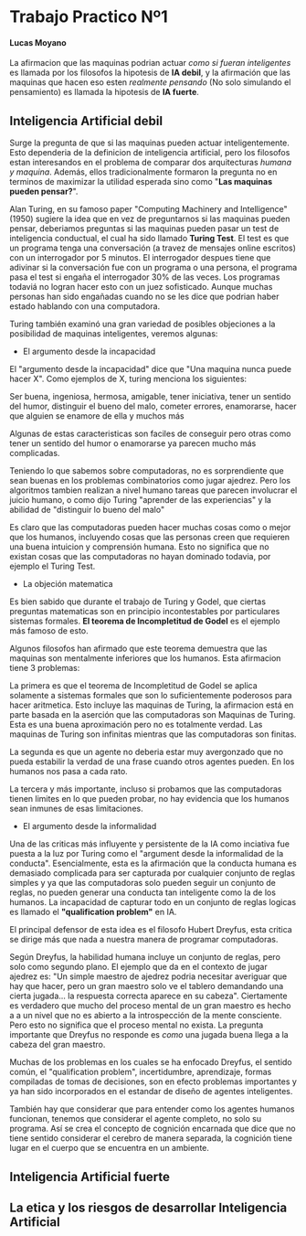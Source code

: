 # Trabajo Practico Nº1
#### Lucas Moyano

La afirmacion que las maquinas podrian actuar *como si fueran inteligentes* es llamada por los filosofos la hipotesis de **IA debil**, y la afirmación que las maquinas que hacen eso esten *realmente pensando* (No solo simulando el pensamiento) es llamada la hipotesis de **IA fuerte**.

## Inteligencia Artificial debil
Surge la pregunta de que si las maquinas pueden actuar inteligentemente. Esto dependeria de la definicion de inteligencia artificial, pero los filosofos estan interesandos en el problema de comparar dos arquitecturas *humana y maquina*. Además, ellos tradicionalmente formaron la pregunta no en terminos de maximizar la utilidad esperada sino como "**Las maquinas pueden pensar?**".

Alan Turing, en su famoso paper "Computing Machinery and Intelligence"(1950) sugiere la idea que en vez de preguntarnos si las maquinas pueden pensar, deberiamos preguntas si las maquinas pueden pasar un test de inteligencia conductual, el cual ha sido llamado **Turing Test**.
El test es que un programa tenga una conversación (a travez de mensajes online escritos) con un interrogador por 5 minutos. El interrogador despues tiene que adivinar si la conversación fue con un programa o una persona, el programa pasa el test si engaña el interrogador 30% de las veces. Los programas todaviá no logran hacer esto con un juez sofisticado. Aunque muchas personas han sido engañadas cuando no se les dice que podrian haber estado hablando con una computadora.

Turing también examinó una gran variedad de posibles objeciones a la posibilidad de maquinas inteligentes, veremos algunas:

- El argumento desde la incapacidad

El "argumento desde la incapacidad" dice que "Una maquina nunca puede hacer X". Como ejemplos de X, turing menciona los siguientes:

Ser buena, ingeniosa, hermosa, amigable, tener iniciativa, tener un sentido del humor, distinguir el bueno del malo, cometer errores, enamorarse, hacer que alguien se enamore de ella y muchos más

Algunas de estas caracteristicas son faciles de conseguir pero otras como tener un sentido del humor o enamorarse ya parecen mucho más complicadas.

Teniendo lo que sabemos sobre computadoras, no es sorprendiente que sean buenas en los problemas combinatorios como jugar ajedrez. Pero los algoritmos tambien realizan a nivel humano tareas que parecen involucrar el juicio humano, o como dijo Turing "aprender de las experiencias" y la abilidad de "distinguir lo bueno del malo"

Es claro que las computadoras pueden hacer muchas cosas como o mejor que los humanos, incluyendo cosas que las personas creen que requieren una buena intuicion y comprensión humana. Esto no significa que no existan cosas que las computadoras no hayan dominado todavia, por ejemplo el Turing Test.

- La objeción matematica

Es bien sabido que durante el trabajo de Turing y Godel, que ciertas preguntas matematicas son en principio incontestables por particulares sistemas formales. **El teorema de Incompletitud de Godel** es el ejemplo más famoso de esto.

Algunos filosofos han afirmado que este teorema demuestra que las maquinas son mentalmente inferiores que los humanos. Esta afirmacion tiene 3 problemas: 

La primera es que el teorema de Incompletitud de Godel se aplica solamente a sistemas formales que son lo suficientemente poderosos para hacer aritmetica. Esto incluye las maquinas de Turing, la afirmacion está en parte basada en la aserción que las computadoras son Maquinas de Turing. Esta es una buena aproximación pero no es totalmente verdad. Las maquinas de Turing son infinitas mientras que las computadoras son finitas.

La segunda es que un agente no deberia estar muy avergonzado que no pueda estabilir la verdad de una frase cuando otros agentes pueden. En los humanos nos pasa a cada rato.

La tercera y más importante, incluso si probamos que las computadoras tienen limites en lo que pueden probar, no hay evidencia que los humanos sean inmunes de esas limitaciones.

- El argumento desde la informalidad

Una de las criticas más influyente y persistente de la IA como inciativa fue puesta a la luz por Turing como el "argument desde la informalidad de la conducta". Esencialmente, esta es la afirmación que la conducta humana es demasiado complicada para ser capturada por cualquier conjunto de reglas simples y ya que las computadoras solo pueden seguir un conjunto de reglas, no pueden generar una conducta tan inteligente como la de los humanos. La incapacidad de capturar todo en un conjunto de reglas logicas es llamado el **"qualification problem"** en IA.

El principal defensor de esta idea es el filosofo Hubert Dreyfus, esta critica se dirige más que nada a nuestra manera de programar computadoras. 

Según Dreyfus, la habilidad humana incluye un conjunto de reglas, pero solo como segundo plano. El ejemplo que da en el contexto de jugar ajedrez es: "Un simple maestro de ajedrez podria necesitar averiguar que hay que hacer, pero un gran maestro solo ve el tablero demandando una cierta jugada... la respuesta correcta aparece en su cabeza". Ciertamente es verdadero que mucho del proceso mental de un gran maestro es hecho a a un nivel que no es abierto a la introspección de la mente consciente. Pero esto no significa que el proceso mental no exista. La pregunta importante que Dreyfus no responde es *como* una jugada buena llega a la cabeza del gran maestro.

Muchas de los problemas en los cuales se ha enfocado Dreyfus, el sentido común, el "qualification problem", incertidumbre, aprendizaje, formas compiladas de tomas de decisiones, son en efecto problemas importantes y ya han sido incorporados en el estandar de diseño de agentes inteligentes.

También hay que considerar que para entender como los agentes humanos funcionan, tenemos que considerar el agente completo, no solo su programa. Así se crea el concepto de cognición encarnada que dice que no tiene sentido considerar el cerebro de manera separada, la cognición tiene lugar en el cuerpo que se encuentra en un ambiente.

## Inteligencia Artificial fuerte

## La etica y los riesgos de desarrollar Inteligencia Artificial